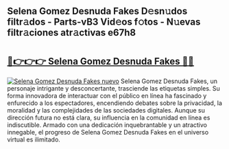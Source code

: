 ## Selena Gomez Desnuda Fakes D𝚎sn𝚞dos filtr𝚊dos - Parts-vB3 Vid𝚎os f𝚘tos - N𝚞evas filtr𝚊ciones atr𝚊ctivas e67h8

# <h2><a href="http://mb7v7rn.tromn.icu/?c=Selena+Gomez+Desnuda+Fakes">🔗👉👉👉 Selena Gomez Desnuda Fakes 🔗🔗</a></h2>

[![Selena Gomez Desnuda Fakes nuevo](https://i.imgur.com/pEAQMta.gif)](http://mb7v7rn.tromn.icu/?c=Selena+Gomez+Desnuda+Fakes)
Selena Gomez Desnuda Fakes, un personaje intrigante y desconcertante, trasciende las etiquetas simples. Su forma innovadora de interactuar con el público en línea ha fascinado y enfurecido a los espectadores, encendiendo debates sobre la privacidad, la moralidad y las complejidades de las sociedades digitales. Aunque su dirección futura no está clara, su influencia en la comunidad en línea es indiscutible. Armado con una dedicación inquebrantable y un atractivo innegable, el progreso de Selena Gomez Desnuda Fakes en el universo virtual es ilimitado.
